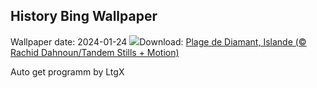 ## History Bing Wallpaper
Wallpaper date: 2024-01-24
![](https://www.bing.com/th?id=OHR.IcelandBeach_FR-FR6659305695_UHD.jpg&w=1000)Download: [Plage de Diamant, Islande (© Rachid Dahnoun/Tandem Stills + Motion)](https://www.bing.com/th?id=OHR.IcelandBeach_FR-FR6659305695_UHD.jpg)

Auto get programm by LtgX

